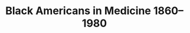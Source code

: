 ---
category: frontpage
layout: post-page 
thumbnail: assets/images/leonard-med-school.jpg
title: "Black Americans in Medicine 1860–1980"
---